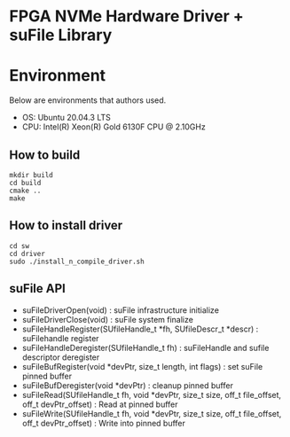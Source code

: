 # FPGA NVMe Hardware Driver + suFile Library

# Environment

Below are environments that authors used.

- OS: Ubuntu 20.04.3 LTS
- CPU: Intel(R) Xeon(R) Gold 6130F CPU @ 2.10GHz


## How to build

```
mkdir build
cd build
cmake ..
make
```


## How to install driver 

```
cd sw
cd driver
sudo ./install_n_compile_driver.sh
```

## suFile API
* suFileDriverOpen(void) : suFile infrastructure initialize
* suFileDriverClose(void) : suFile system finalize
* suFileHandleRegister(SUfileHandle_t *fh, SUfileDescr_t *descr) : suFilehandle register 
* suFileHandleDeregister(SUfileHandle_t fh) : suFileHandle and sufile descriptor deregister
* suFileBufRegister(void *devPtr, size_t length, int flags) : set suFile pinned buffer
* suFileBufDeregister(void *devPtr) : cleanup pinned buffer
* suFileRead(SUfileHandle_t fh, void *devPtr, size_t size, off_t file_offset, off_t devPtr_offset) : Read at pinned buffer
* suFileWrite(SUfileHandle_t fh, void *devPtr, size_t size, off_t file_offset, off_t devPtr_offset) : Write into pinned buffer
